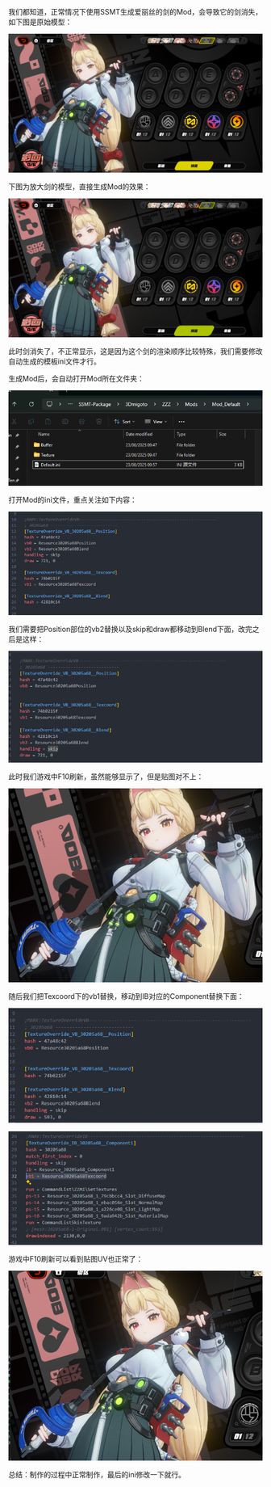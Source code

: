 我们都知道，正常情况下使用SSMT生成爱丽丝的剑的Mod，会导致它的剑消失，如下图是原始模型：

![alt text](image.png)

下图为放大剑的模型，直接生成Mod的效果：

![alt text](image-1.png)

此时剑消失了，不正常显示，这是因为这个剑的渲染顺序比较特殊，我们需要修改自动生成的模板ini文件才行。

生成Mod后，会自动打开Mod所在文件夹：

![alt text](image-2.png)

打开Mod的ini文件，重点关注如下内容：

![alt text](image-3.png)

我们需要把Position部位的vb2替换以及skip和draw都移动到Blend下面，改完之后是这样：

![alt text](image-4.png)

此时我们游戏中F10刷新，虽然能够显示了，但是贴图对不上：

![alt text](image-5.png)

随后我们把Texcoord下的vb1替换，移动到IB对应的Component替换下面：

![alt text](image-6.png)

![alt text](image-7.png)

游戏中F10刷新可以看到贴图UV也正常了：

![alt text](image-8.png)

总结：制作的过程中正常制作，最后的ini修改一下就行。